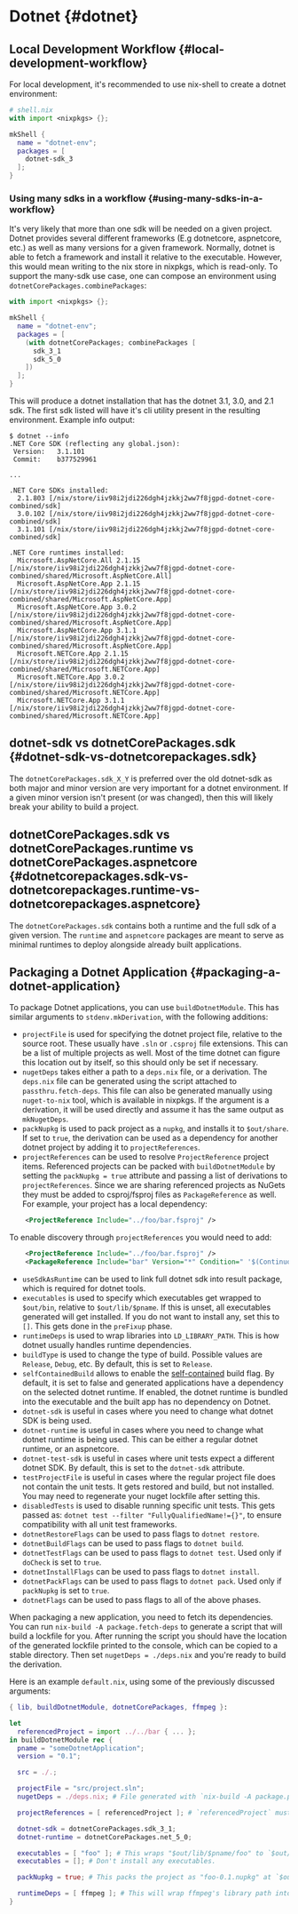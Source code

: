 # Dotnet {#dotnet}

## Local Development Workflow {#local-development-workflow}

For local development, it's recommended to use nix-shell to create a dotnet environment:

```nix
# shell.nix
with import <nixpkgs> {};

mkShell {
  name = "dotnet-env";
  packages = [
    dotnet-sdk_3
  ];
}
```

### Using many sdks in a workflow {#using-many-sdks-in-a-workflow}

It's very likely that more than one sdk will be needed on a given project. Dotnet provides several different frameworks (E.g dotnetcore, aspnetcore, etc.) as well as many versions for a given framework. Normally, dotnet is able to fetch a framework and install it relative to the executable. However, this would mean writing to the nix store in nixpkgs, which is read-only. To support the many-sdk use case, one can compose an environment using `dotnetCorePackages.combinePackages`:

```nix
with import <nixpkgs> {};

mkShell {
  name = "dotnet-env";
  packages = [
    (with dotnetCorePackages; combinePackages [
      sdk_3_1
      sdk_5_0
    ])
  ];
}
```

This will produce a dotnet installation that has the dotnet 3.1, 3.0, and 2.1 sdk. The first sdk listed will have it's cli utility present in the resulting environment. Example info output:

```ShellSession
$ dotnet --info
.NET Core SDK (reflecting any global.json):
 Version:   3.1.101
 Commit:    b377529961

...

.NET Core SDKs installed:
  2.1.803 [/nix/store/iiv98i2jdi226dgh4jzkkj2ww7f8jgpd-dotnet-core-combined/sdk]
  3.0.102 [/nix/store/iiv98i2jdi226dgh4jzkkj2ww7f8jgpd-dotnet-core-combined/sdk]
  3.1.101 [/nix/store/iiv98i2jdi226dgh4jzkkj2ww7f8jgpd-dotnet-core-combined/sdk]

.NET Core runtimes installed:
  Microsoft.AspNetCore.All 2.1.15 [/nix/store/iiv98i2jdi226dgh4jzkkj2ww7f8jgpd-dotnet-core-combined/shared/Microsoft.AspNetCore.All]
  Microsoft.AspNetCore.App 2.1.15 [/nix/store/iiv98i2jdi226dgh4jzkkj2ww7f8jgpd-dotnet-core-combined/shared/Microsoft.AspNetCore.App]
  Microsoft.AspNetCore.App 3.0.2 [/nix/store/iiv98i2jdi226dgh4jzkkj2ww7f8jgpd-dotnet-core-combined/shared/Microsoft.AspNetCore.App]
  Microsoft.AspNetCore.App 3.1.1 [/nix/store/iiv98i2jdi226dgh4jzkkj2ww7f8jgpd-dotnet-core-combined/shared/Microsoft.AspNetCore.App]
  Microsoft.NETCore.App 2.1.15 [/nix/store/iiv98i2jdi226dgh4jzkkj2ww7f8jgpd-dotnet-core-combined/shared/Microsoft.NETCore.App]
  Microsoft.NETCore.App 3.0.2 [/nix/store/iiv98i2jdi226dgh4jzkkj2ww7f8jgpd-dotnet-core-combined/shared/Microsoft.NETCore.App]
  Microsoft.NETCore.App 3.1.1 [/nix/store/iiv98i2jdi226dgh4jzkkj2ww7f8jgpd-dotnet-core-combined/shared/Microsoft.NETCore.App]
```

## dotnet-sdk vs dotnetCorePackages.sdk {#dotnet-sdk-vs-dotnetcorepackages.sdk}

The `dotnetCorePackages.sdk_X_Y` is preferred over the old dotnet-sdk as both major and minor version are very important for a dotnet environment. If a given minor version isn't present (or was changed), then this will likely break your ability to build a project.

## dotnetCorePackages.sdk vs dotnetCorePackages.runtime vs dotnetCorePackages.aspnetcore {#dotnetcorepackages.sdk-vs-dotnetcorepackages.runtime-vs-dotnetcorepackages.aspnetcore}

The `dotnetCorePackages.sdk` contains both a runtime and the full sdk of a given version. The `runtime` and `aspnetcore` packages are meant to serve as minimal runtimes to deploy alongside already built applications.

## Packaging a Dotnet Application {#packaging-a-dotnet-application}

To package Dotnet applications, you can use `buildDotnetModule`. This has similar arguments to `stdenv.mkDerivation`, with the following additions:

* `projectFile` is used for specifying the dotnet project file, relative to the source root. These usually have `.sln` or `.csproj` file extensions. This can be a list of multiple projects as well. Most of the time dotnet can figure this location out by itself, so this should only be set if necessary.
* `nugetDeps` takes either a path to a `deps.nix` file, or a derivation. The `deps.nix` file can be generated using the script attached to `passthru.fetch-deps`. This file can also be generated manually using `nuget-to-nix` tool, which is available in nixpkgs. If the argument is a derivation, it will be used directly and assume it has the same output as `mkNugetDeps`.
* `packNupkg` is used to pack project as a `nupkg`, and installs it to `$out/share`. If set to `true`, the derivation can be used as a dependency for another dotnet project by adding it to `projectReferences`.
* `projectReferences` can be used to resolve `ProjectReference` project items. Referenced projects can be packed with `buildDotnetModule` by setting the `packNupkg = true` attribute and passing a list of derivations to `projectReferences`. Since we are sharing referenced projects as NuGets they must be added to csproj/fsproj files as `PackageReference` as well.
 For example, your project has a local dependency:
 ```xml
     <ProjectReference Include="../foo/bar.fsproj" />
 ```
 To enable discovery through `projectReferences` you would need to add:
 ```xml
     <ProjectReference Include="../foo/bar.fsproj" />
     <PackageReference Include="bar" Version="*" Condition=" '$(ContinuousIntegrationBuild)'=='true' "/>
  ```
* `useSdkAsRuntime` can be used to link full dotnet sdk into result package, which is required for dotnet tools.
* `executables` is used to specify which executables get wrapped to `$out/bin`, relative to `$out/lib/$pname`. If this is unset, all executables generated will get installed. If you do not want to install any, set this to `[]`. This gets done in the `preFixup` phase.
* `runtimeDeps` is used to wrap libraries into `LD_LIBRARY_PATH`. This is how dotnet usually handles runtime dependencies.
* `buildType` is used to change the type of build. Possible values are `Release`, `Debug`, etc. By default, this is set to `Release`.
* `selfContainedBuild` allows to enable the [self-contained](https://docs.microsoft.com/en-us/dotnet/core/deploying/#publish-self-contained) build flag. By default, it is set to false and generated applications have a dependency on the selected dotnet runtime. If enabled, the dotnet runtime is bundled into the executable and the built app has no dependency on Dotnet.
* `dotnet-sdk` is useful in cases where you need to change what dotnet SDK is being used.
* `dotnet-runtime` is useful in cases where you need to change what dotnet runtime is being used. This can be either a regular dotnet runtime, or an aspnetcore.
* `dotnet-test-sdk` is useful in cases where unit tests expect a different dotnet SDK. By default, this is set to the `dotnet-sdk` attribute.
* `testProjectFile` is useful in cases where the regular project file does not contain the unit tests. It gets restored and build, but not installed. You may need to regenerate your nuget lockfile after setting this.
* `disabledTests` is used to disable running specific unit tests. This gets passed as: `dotnet test --filter "FullyQualifiedName!={}"`, to ensure compatibility with all unit test frameworks.
* `dotnetRestoreFlags` can be used to pass flags to `dotnet restore`.
* `dotnetBuildFlags` can be used to pass flags to `dotnet build`.
* `dotnetTestFlags` can be used to pass flags to `dotnet test`. Used only if `doCheck` is set to `true`.
* `dotnetInstallFlags` can be used to pass flags to `dotnet install`.
* `dotnetPackFlags` can be used to pass flags to `dotnet pack`. Used only if `packNupkg` is set to `true`.
* `dotnetFlags` can be used to pass flags to all of the above phases.

When packaging a new application, you need to fetch its dependencies. You can run `nix-build -A package.fetch-deps` to generate a script that will build a lockfile for you. After running the script you should have the location of the generated lockfile printed to the console, which can be copied to a stable directory. Then set `nugetDeps = ./deps.nix` and you're ready to build the derivation.

Here is an example `default.nix`, using some of the previously discussed arguments:
```nix
{ lib, buildDotnetModule, dotnetCorePackages, ffmpeg }:

let
  referencedProject = import ../../bar { ... };
in buildDotnetModule rec {
  pname = "someDotnetApplication";
  version = "0.1";

  src = ./.;

  projectFile = "src/project.sln";
  nugetDeps = ./deps.nix; # File generated with `nix-build -A package.passthru.fetch-deps`.

  projectReferences = [ referencedProject ]; # `referencedProject` must contain `nupkg` in the folder structure.

  dotnet-sdk = dotnetCorePackages.sdk_3_1;
  dotnet-runtime = dotnetCorePackages.net_5_0;

  executables = [ "foo" ]; # This wraps "$out/lib/$pname/foo" to `$out/bin/foo`.
  executables = []; # Don't install any executables.

  packNupkg = true; # This packs the project as "foo-0.1.nupkg" at `$out/share`.

  runtimeDeps = [ ffmpeg ]; # This will wrap ffmpeg's library path into `LD_LIBRARY_PATH`.
}
```
